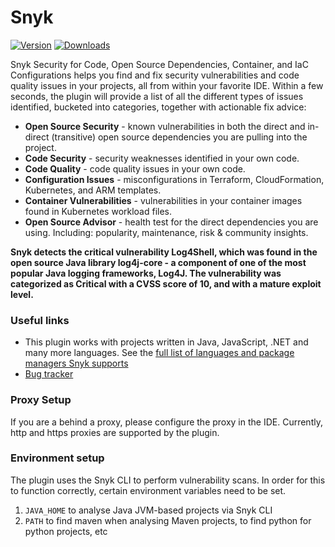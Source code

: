 # Snyk

[![Version](https://img.shields.io/jetbrains/plugin/v/10972.svg)](https://plugins.jetbrains.com/plugin/10972)
[![Downloads](https://img.shields.io/jetbrains/plugin/d/10972.svg)](https://plugins.jetbrains.com/plugin/10972)

<!-- Plugin description start -->
Snyk Security for Code, Open Source Dependencies, Container, and IaC Configurations helps you find and fix security
vulnerabilities and code quality issues in your projects, all from within your favorite IDE. Within a few seconds, the
plugin will provide a list of all the different types of issues identified, bucketed into categories, together with
actionable fix advice:

- **Open Source Security** - known vulnerabilities in both the direct and in-direct (transitive) open source dependencies you are pulling into the project.
- **Code Security** - security weaknesses identified in your own code.
- **Code Quality** - code quality issues in your own code.
- **Configuration Issues** - misconfigurations in Terraform, CloudFormation, Kubernetes, and ARM templates.
- **Container Vulnerabilities** - vulnerabilities in your container images found in Kubernetes workload files.
- **Open Source Advisor** - health test for the direct dependencies you are using. Including: popularity, maintenance, risk & community insights.

**Snyk detects the critical vulnerability Log4Shell, which was found in the open source Java library log4j-core - a component of one of the most popular Java logging frameworks, Log4J. The vulnerability was categorized as Critical with a CVSS score of 10, and with a mature exploit level.**

### Useful links

- This plugin works with projects written in Java, JavaScript, .NET and many more languages. See the [full list of languages and package managers Snyk supports](https://snyk.co/ucWSd)
- [Bug tracker](https://github.com/snyk/snyk-intellij-plugin/issues)

<!-- Plugin description end -->

### Proxy Setup
If you are a behind a proxy, please configure the proxy in the IDE. Currently, http and https proxies are supported by the plugin.

### Environment setup
The plugin uses the Snyk CLI to perform vulnerability scans. In order for this to function correctly,
certain environment variables need to be set.

1. `JAVA_HOME` to analyse Java JVM-based projects via Snyk CLI
2. `PATH` to find maven when analysing Maven projects, to find python for python projects, etc
